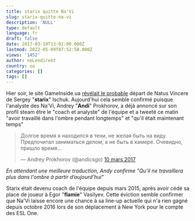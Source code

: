 ```yaml
---
title: starix quitte Na'Vi
slug: starix-quitte-na-vi
description: 'NULL'
type: default
language: fr
draft: false
date: 2017-03-10T13:02:00.000Z
lastmod: 2022-05-09T07:52:50.000Z
views: '1452'
author: neLendirekt
country: ua
categories: []
tags: []
---
```

Hier soir, le site GameInside.ua [révélait le probable](http://gameinside.ua/?p=129332) départ de Natus Vincere de Sergey "**starix**" Ischuk. Aujourd'hui cela semble confirmé puisque l'analyste des Na'Vi, Andrey "**Andi**" Prokhorov, a déjà annoncé sur son profil steam être le "coach et analyste" de l'équipe et a tweeté ce matin "avoir travaillé dans l'ombre pendant longtemps" et "qu'il était maintenant temps"

> Долгое время я находился в тени, не желая быть на виду. Предпочитал заниматься делом, а не быть в камере. Очевидно, пришло время...
> 
> — Andrey Prokhorov (@andicsgo) [10 mars 2017](https://twitter.com/andicsgo/status/840130089639538688)

_En attendant une meilleure traduction, Andy confirme "Qu'il ne travaillera plus dans l'ombre à partir d’aujourd’hui"_

Starix était devenu coach de l'équipe depuis mars 2015, après avoir cédé sa place de joueur à Egor "**flamie**" Vasilyev. Cette éviction semble confirmer que Na'Vi laisse encore une chance à sa line-up actuelle qui n'a rien gagné depuis octobre 2016 lors de son déplacement à New York pour le compte des ESL One.
